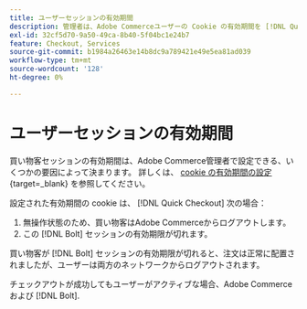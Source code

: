 ```yaml
---
title: ユーザーセッションの有効期間
description: 管理者は、Adobe Commerceユーザーの Cookie の有効期間を [!DNL Quick Checkout] 拡張子。
exl-id: 32cf5d70-9a50-49ca-8b40-5f04bc1e24b7
feature: Checkout, Services
source-git-commit: b1984a26463e14b8dc9a789421e49e5ea81ad039
workflow-type: tm+mt
source-wordcount: '128'
ht-degree: 0%

---
```


# ユーザーセッションの有効期間

買い物客セッションの有効期間は、Adobe Commerce管理者で設定できる、いくつかの要因によって決まります。 詳しくは、 [cookie の有効期間の設定](https://experienceleague.adobe.com/docs/commerce-admin/customers/customer-accounts/configure/customer-online-options.html){target=_blank} を参照してください。

設定された有効期間の cookie は、 [!DNL Quick Checkout] 次の場合：

1. 無操作状態のため、買い物客はAdobe Commerceからログアウトします。
1. この [!DNL Bolt] セッションの有効期限が切れます。

買い物客が [!DNL Bolt] セッションの有効期限が切れると、注文は正常に配置されましたが、ユーザーは両方のネットワークからログアウトされます。

チェックアウトが成功してもユーザーがアクティブな場合、Adobe Commerceおよび [!DNL Bolt].
